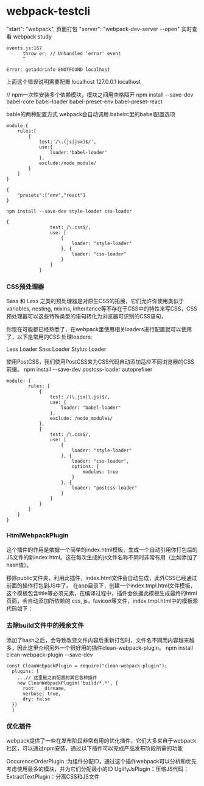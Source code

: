 # webpack-testcli

"start": "webpack", 页面打包
"server": "webpack-dev-server --open" 实时查看
webpack study
```
events.js:167
      throw er; // Unhandled 'error' event
      ^

Error: getaddrinfo ENOTFOUND localhost
```
上面这个错误说明需要配置 localhost   127.0.0.1 localhost

// npm一次性安装多个依赖模块，模块之间用空格隔开
npm install --save-dev babel-core babel-loader babel-preset-env babel-preset-react

bable的两种配置方式
webpack会自动调用.babelrc里的babel配置选项
```
module:{
    rules:[
        {
            test:'/\.(js|jsx)$/',
            use:{
                loader:'babel-loader'
            },
            exclude:/node_module/
        }
    ]
}
```
```
{
    "presets":["env","react"]
}
```
```
npm install --save-dev style-loader css-loader
```
```
{
                test: /\.css$/,
                use: [
                    {
                        loader: "style-loader"
                    }, {
                        loader: "css-loader"
                    }
                ]
            }
```

### CSS预处理器

Sass 和 Less 之类的预处理器是对原生CSS的拓展，它们允许你使用类似于variables, nesting, mixins, inheritance等不存在于CSS中的特性来写CSS，CSS预处理器可以这些特殊类型的语句转化为浏览器可识别的CSS语句，

你现在可能都已经熟悉了，在webpack里使用相关loaders进行配置就可以使用了，以下是常用的CSS 处理loaders:

Less Loader
Sass Loader
Stylus Loader

使用PostCSS，我们使用PostCSS来为CSS代码自动添加适应不同浏览器的CSS前缀。
npm install --save-dev postcss-loader autoprefixer

```
module: {
        rules: [
            {
                test: /(\.jsx|\.js)$/,
                use: {
                    loader: "babel-loader"
                },
                exclude: /node_modules/
            },
            {
                test: /\.css$/,
                use: [
                    {
                        loader: "style-loader"
                    }, {
                        loader: "css-loader",
                        options: {
                            modules: true
                        }
                    }, {
                        loader: "postcss-loader"
                    }
                ]
            }
        ]
    }
}
```

### HtmlWebpackPlugin

这个插件的作用是依据一个简单的index.html模板，生成一个自动引用你打包后的JS文件的新index.html。这在每次生成的js文件名称不同时非常有用（比如添加了hash值）。

移除public文件夹，利用此插件，index.html文件会自动生成，此外CSS已经通过前面的操作打包到JS中了。
在app目录下，创建一个index.tmpl.html文件模板，这个模板包含title等必须元素，在编译过程中，插件会依据此模板生成最终的html页面，会自动添加所依赖的 css, js，favicon等文件，index.tmpl.html中的模板源代码如下：

### 去除build文件中的残余文件

添加了hash之后，会导致改变文件内容后重新打包时，文件名不同而内容越来越多，因此这里介绍另外一个很好用的插件clean-webpack-plugin。
npm install clean-webpack-plugin --save-dev

```
const CleanWebpackPlugin = require("clean-webpack-plugin");
  plugins: [
    ...// 这里是之前配置的其它各种插件
    new CleanWebpackPlugin('build/*.*', {
      root: __dirname,
      verbose: true,
      dry: false
  })
  ]
```

### 优化插件

webpack提供了一些在发布阶段非常有用的优化插件，它们大多来自于webpack社区，可以通过npm安装，通过以下插件可以完成产品发布阶段所需的功能

OccurenceOrderPlugin :为组件分配ID，通过这个插件webpack可以分析和优先考虑使用最多的模块，并为它们分配最小的ID
UglifyJsPlugin：压缩JS代码；
ExtractTextPlugin：分离CSS和JS文件